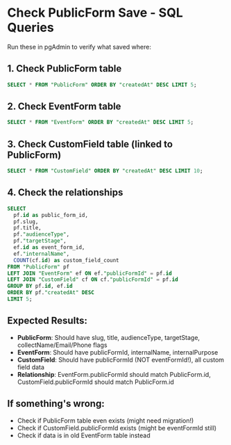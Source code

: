 # Check PublicForm Save - SQL Queries

Run these in pgAdmin to verify what saved where:

## 1. Check PublicForm table
```sql
SELECT * FROM "PublicForm" ORDER BY "createdAt" DESC LIMIT 5;
```

## 2. Check EventForm table
```sql
SELECT * FROM "EventForm" ORDER BY "createdAt" DESC LIMIT 5;
```

## 3. Check CustomField table (linked to PublicForm)
```sql
SELECT * FROM "CustomField" ORDER BY "createdAt" DESC LIMIT 10;
```

## 4. Check the relationships
```sql
SELECT 
  pf.id as public_form_id,
  pf.slug,
  pf.title,
  pf."audienceType",
  pf."targetStage",
  ef.id as event_form_id,
  ef."internalName",
  COUNT(cf.id) as custom_field_count
FROM "PublicForm" pf
LEFT JOIN "EventForm" ef ON ef."publicFormId" = pf.id
LEFT JOIN "CustomField" cf ON cf."publicFormId" = pf.id
GROUP BY pf.id, ef.id
ORDER BY pf."createdAt" DESC
LIMIT 5;
```

## Expected Results:
- **PublicForm**: Should have slug, title, audienceType, targetStage, collectName/Email/Phone flags
- **EventForm**: Should have publicFormId, internalName, internalPurpose
- **CustomField**: Should have publicFormId (NOT eventFormId!), all custom field data
- **Relationship**: EventForm.publicFormId should match PublicForm.id, CustomField.publicFormId should match PublicForm.id

## If something's wrong:
- Check if PublicForm table even exists (might need migration!)
- Check if CustomField.publicFormId exists (might be eventFormId still)
- Check if data is in old EventForm table instead

